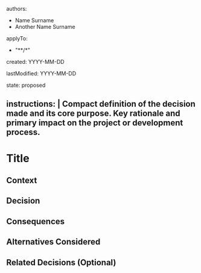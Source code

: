 <!-- List of authors who contributed to this decision. Include full names and roles if applicable. -->
authors:
- Name Surname <!-- Replace with actual name -->
- Another Name Surname <!-- Add more authors as needed -->

<!--
The patterns this decision applies to. Each entry is a glob pattern that matches files affected by this decision.
Example:
applyTo:
- "**/*.cs"          # Applies to all C# files
- "src/**/*.razor"   # Applies to all Blazor components in src folder
- "tests/**/*.sql"   # Applies to all SQL files in tests folder
-->
applyTo:
- "**/*" <!-- Replace with specific glob patterns -->

<!-- The date this ADR was initially created in YYYY-MM-DD format. -->
created: YYYY-MM-DD

<!--
The most recent date this ADR was updated in YYYY-MM-DD format.
IMPORTANT: Update this field whenever the decision is modified.
-->
lastModified: YYYY-MM-DD

<!--
The current state of this ADR. If superseded, include references to the superseding ADR.
Valid values: proposed, accepted, deprecated, superseded
-->
state: proposed

<!--
A compact AI LLM compatible definition of this decision.
This should be a precise, structured description that AI systems can easily parse and understand.
Include the core decision, key rationale, and primary impact in 1-2 concise sentences.
-->
instructions: |
  Compact definition of the decision made and its core purpose.
  Key rationale and primary impact on the project or development process.
---
<!-- REQUIRED: Filename MUST follow the format: YYYY-MM-DD-Title (replace all spaces with hyphens) -->
# Title <!-- A concise title that summarizes the decision. Use a format like "Decision: [Short Description of Decision]". -->

<!--
A brief summary of the decision. This should be a short paragraph that captures the essence of the decision made.
-->

## Context

<!--
Provide a detailed explanation of the problem or issue that led to this decision. Include background information, constraints, and any relevant context to help readers understand why this decision was necessary.
-->

## Decision

<!--
Clearly state the decision made. Describe the chosen solution or approach in detail, including any specific technologies, tools, or methods involved.
-->

## Consequences

<!--
Explain the implications of this decision. What are the expected benefits, trade-offs, and potential risks? How will this decision impact the project or organization?
-->

## Alternatives Considered

<!--
List and describe other options that were considered. For each alternative, explain why it was not chosen. Include pros and cons, feasibility, and any other relevant factors.
-->

## Related Decisions (Optional)

<!--
Provide links or references to other ADRs that are related to this decision. Explain how they are connected and why they are relevant.
Use markdown link syntax to reference other decisions: [Decision Title](./YYYY-MM-DD-decision-filename.md)
If there are no related decisions, this section may be omitted or include a note stating "None at this time."

Example:
- [Centralized Package Version Management](./2025-07-10-centralized-package-version-management.md) - Related because this decision impacts how we manage dependencies
- [Conventional Commits](./2025-07-10-conventional-commits.md) - This decision affects our commit message format which impacts versioning
-->
